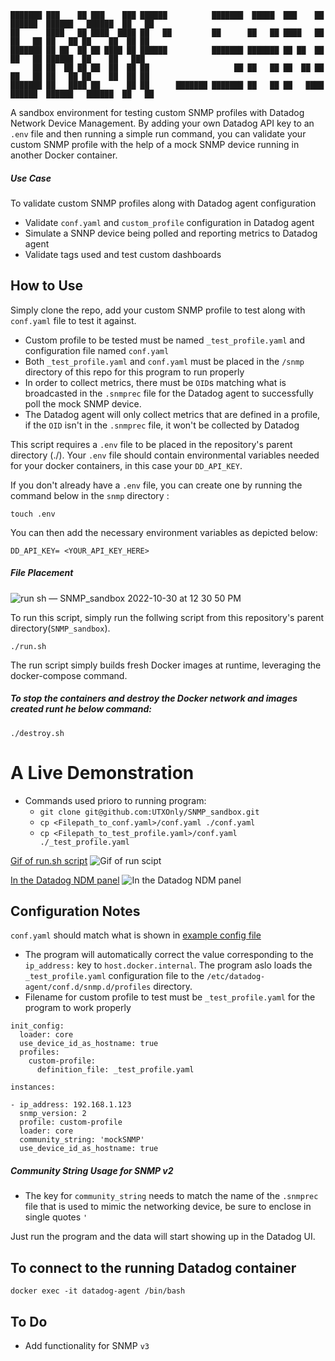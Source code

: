 ```
███████ ███    ██ ███    ███ ██████          ███████  █████  ███    ██ ██████  ██████   ██████  ██   ██ 
██      ████   ██ ████  ████ ██   ██         ██      ██   ██ ████   ██ ██   ██ ██   ██ ██    ██  ██ ██  
███████ ██ ██  ██ ██ ████ ██ ██████          ███████ ███████ ██ ██  ██ ██   ██ ██████  ██    ██   ███   
     ██ ██  ██ ██ ██  ██  ██ ██                   ██ ██   ██ ██  ██ ██ ██   ██ ██   ██ ██    ██  ██ ██  
███████ ██   ████ ██      ██ ██      ███████ ███████ ██   ██ ██   ████ ██████  ██████   ██████  ██   ██ 
```                                                                                                   
                                                                                                        

A sandbox environment for testing custom SNMP profiles with Datadog Network Device Management. By adding your own Datadog API key to an `.env` file and then running a simple run command, you can validate your custom SNMP profile with the help of a mock SNMP device running in another Docker container.

##### Use Case
To validate custom SNMP profiles along with Datadog agent configuration
* Validate `conf.yaml` and `custom_profile` configuration in Datadog agent
* Simulate a SNNP device being polled and reporting metrics to Datadog agent
* Validate tags used and test custom dashboards

## How to Use

Simply clone the repo, add your custom SNMP profile to test along with `conf.yaml` file to test it against.

* Custom profile to be tested must be named `_test_profile.yaml` and configuration file named `conf.yaml`
* Both `_test_profile.yaml` and `conf.yaml` must be placed in the `/snmp` directory of this repo for this program to run properly
* In order to collect metrics, there must be `OID`s matching what is broadcasted in the `.snmprec` file for the Datadog agent to successfully poll the mock SNMP device.
* The Datadog agent will only collect metrics that are defined in a profile, if the `OID` isn't in the `.snmprec` file, it won't be collected by Datadog

This script requires a `.env` file to be placed in the repository's parent directory (./). Your `.env` file should contain environmental variables needed for your docker containers, in this case your `DD_API_KEY`.

If you don't already have a `.env` file, you can create one by running the command below in the `snmp` directory :
```
touch .env
```
You can then add the necessary environment variables as depicted below:

`DD_API_KEY= <YOUR_API_KEY_HERE>`

##### File Placement

![run sh — SNMP_sandbox 2022-10-30 at 12 30 50 PM](https://user-images.githubusercontent.com/49233513/198890249-6d105987-0359-4bd3-b4e4-e751781ed8aa.jpg)


To run this script, simply run the follwing script from this repository's parent directory(`SNMP_sandbox`).
```
./run.sh
```
The run script simply builds fresh Docker images at runtime, leveraging the docker-compose command.

##### To stop the containers and destroy the Docker network and images created runt he below command:
```
./destroy.sh
```

# A Live Demonstration
* Commands used prioro to running program:
  * `git clone git@github.com:UTXOnly/SNMP_sandbox.git`
  * `cp <Filepath_to_conf.yaml>/conf.yaml ./conf.yaml`
  * `cp <Filepath_to_test_profile.yaml>/conf.yaml ./_test_profile.yaml`

[Gif of run.sh script](https://a.cl.ly/xQux8w5P)
![Gif of run scipt](https://user-images.githubusercontent.com/49233513/198861452-dc78d1c9-1b9b-49b0-9943-3e4a11a14d59.gif)


[In the Datadog NDM panel](https://a.cl.ly/GGuzwKje)
![In the Datadog NDM panel](https://user-images.githubusercontent.com/49233513/198861534-cd973b7e-c0a2-4d33-9fec-2fd5c30351d8.gif)




## Configuration Notes

`conf.yaml` should match what is shown in [example config file](https://github.com/DataDog/integrations-core/blob/master/snmp/datadog_checks/snmp/data/conf.yaml.example)

* The program will automatically correct the value corresponding to the `ip_address:` key to `host.docker.internal`. The program aslo loads the `_test_profile.yaml` configuration file to the `/etc/datadog-agent/conf.d/snmp.d/profiles` directory.
* Filename for custom profile to test must be `_test_profile.yaml` for the program to work properly


```
init_config:
  loader: core
  use_device_id_as_hostname: true
  profiles:
    custom-profile:
      definition_file: _test_profile.yaml
      
instances:

- ip_address: 192.168.1.123
  snmp_version: 2
  profile: custom-profile
  loader: core
  community_string: 'mockSNMP'
  use_device_id_as_hostname: true
  ```
  


##### Community String Usage for SNMP v2
* The key for `community_string` needs to match the name of the `.snmprec` file that is used to mimic the networking device, be sure to enclose in single quotes `'`



Just run the program and the data will start showing up in the Datadog UI.


## To connect to the running Datadog container

```
docker exec -it datadog-agent /bin/bash
```

## To Do
* Add functionality for SNMP `v3` 
  

